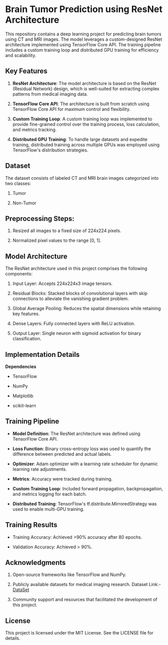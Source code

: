 # Brain Tumor Prediction using ResNet Architecture

This repository contains a deep learning project for predicting brain tumors using CT and MRI images. The model leverages a custom-designed ResNet architecture implemented using TensorFlow Core API. The training pipeline includes a custom training loop and distributed GPU training for efficiency and scalability.

## Key Features

1. **ResNet Architecture**: The model architecture is based on the ResNet (Residual Network) design, which is well-suited for extracting complex patterns from medical imaging data.

2. **TensorFlow Core API**: The architecture is built from scratch using TensorFlow Core API for maximum control and flexibility.

3. **Custom Training Loop**: A custom training loop was implemented to provide fine-grained control over the training process, loss calculation, and metrics tracking.

4. **Distributed GPU Training**: To handle large datasets and expedite training, distributed training across multiple GPUs was employed using TensorFlow's distribution strategies.

## Dataset

The dataset consists of labeled CT and MRI brain images categorized into two classes:

1. Tumor

2. Non-Tumor

## Preprocessing Steps:

1. Resized all images to a fixed size of 224x224 pixels.

2. Normalized pixel values to the range [0, 1].


## Model Architecture

The ResNet architecture used in this project comprises the following components:

1. Input Layer: Accepts 224x224x3 image tensors.

2. Residual Blocks: Stacked blocks of convolutional layers with skip connections to alleviate the vanishing gradient problem.

3. Global Average Pooling: Reduces the spatial dimensions while retaining key features.

4. Dense Layers: Fully connected layers with ReLU activation.

5. Output Layer: Single neuron with sigmoid activation for binary classification.

## Implementation Details

**Dependencies**

- TensorFlow 

- NumPy

- Matplotlib

- scikit-learn

## Training Pipeline

- **Model Definition**: The ResNet architecture was defined using TensorFlow Core API.

- **Loss Function**: Binary cross-entropy loss was used to quantify the difference between predicted and actual labels.

- **Optimizer**: Adam optimizer with a learning rate scheduler for dynamic learning rate adjustments.

- **Metrics**: Accuracy were tracked during training.

- **Custom Training Loop**: Included forward propagation, backpropagation, and metrics logging for each batch.

- **Distributed Training**: TensorFlow's tf.distribute.MirroredStrategy was used to enable multi-GPU training.

## Training Results

- Training Accuracy: Achieved >90% accuracy after 80 epochs.

- Validation Accuracy: Achieved > 90%.




## Acknowledgments

1. Open-source frameworks like TensorFlow and NumPy.

2. Publicly available datasets for medical imaging research.
   Dataset Link:- [DataSet](https://www.kaggle.com/datasets/murtozalikhon/brain-tumor-multimodal-image-ct-and-mri)

3. Community support and resources that facilitated the development of this project.

## License

This project is licensed under the MIT License. See the LICENSE file for details.



